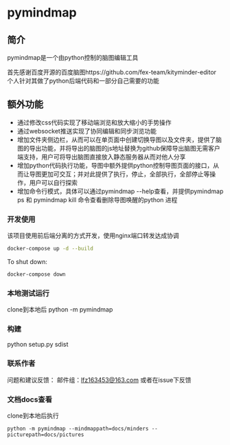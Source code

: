 pymindmap
==========
## 简介
pymindmap是一个由python控制的脑图编辑工具

首先感谢百度开源的百度脑图https://github.com/fex-team/kityminder-editor
个人针对其做了python后端代码和一部分自己需要的功能

## 额外功能
- 通过修改css代码实现了移动端浏览和放大缩小的手势操作
- 通过websocket推送实现了协同编辑和同步浏览功能
- 增加文件夹侧边栏，从而可以在单页面中创建切换导图以及文件夹，提供了脑图的导出功能，并将导出的脑图的js地址替换为github保障导出脑图无需客户端支持，用户可将导出脑图直接放入静态服务器从而对他人分享
- 增加python代码执行功能，导图中额外提供python控制导图页面的接口，从而让导图更加可交互；并对此提供了执行，停止，全部执行，全部停止等操作，用户可以自行探索
- 增加命令行模式，具体可以通过pymindmap --help查看，并提供pymindmap ps 和 pymindmap kill 命令查看删除导图唤醒的python 进程

### 开发使用
该项目使用前后端分离的方式开发，使用nginx端口转发达成协调
```bash
docker-compose up -d --build
```
To shut down:
```bash
docker-compose down
```
### 本地测试运行
clone到本地后
python -m pymindmap 

### 构建
python setup.py sdist

### 联系作者
问题和建议反馈：
邮件组：lfz163453@163.com
或者在issue下反馈

### 文档docs查看
clone到本地后执行
```
python -m pymindmap --mindmappath=docs/minders --picturepath=docs/pictures
```
<!-- git commit -m "first commit"
git remote add origin https://github.com/lalz001/minder.git
git push -u origin master -->